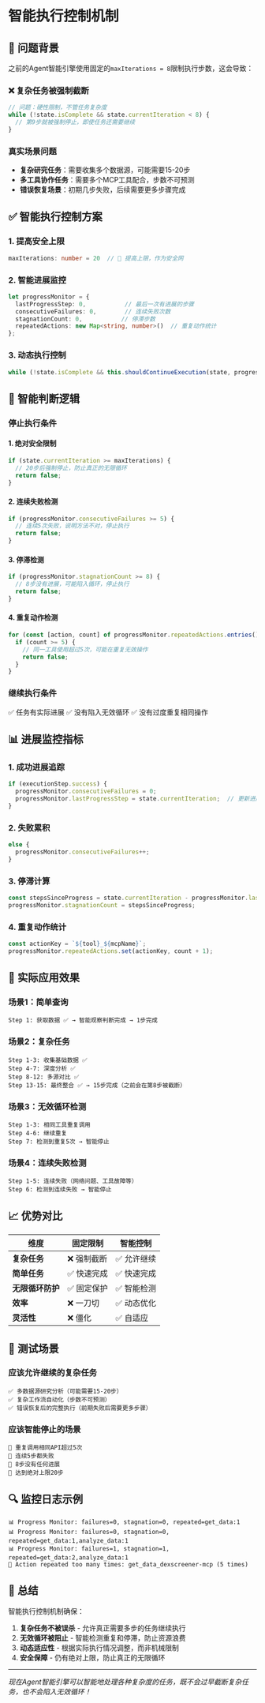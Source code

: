# 智能执行控制机制

## 🚨 问题背景

之前的Agent智能引擎使用固定的`maxIterations = 8`限制执行步数，这会导致：

### ❌ 复杂任务被强制截断
```typescript
// 问题：硬性限制，不管任务复杂度
while (!state.isComplete && state.currentIteration < 8) {
  // 第9步就被强制停止，即使任务还需要继续
}
```

### 真实场景问题
- **复杂研究任务**：需要收集多个数据源，可能需要15-20步
- **多工具协作任务**：需要多个MCP工具配合，步数不可预测
- **错误恢复场景**：初期几步失败，后续需要更多步骤完成

## ✅ 智能执行控制方案

### 1. **提高安全上限**
```typescript
maxIterations: number = 20  // 🔧 提高上限，作为安全网
```

### 2. **智能进展监控**
```typescript
let progressMonitor = {
  lastProgressStep: 0,           // 最后一次有进展的步骤
  consecutiveFailures: 0,        // 连续失败次数
  stagnationCount: 0,           // 停滞步数
  repeatedActions: new Map<string, number>()  // 重复动作统计
};
```

### 3. **动态执行控制**
```typescript
while (!state.isComplete && this.shouldContinueExecution(state, progressMonitor, maxIterations))
```

## 🧠 智能判断逻辑

### 停止执行条件

#### 1. **绝对安全限制**
```typescript
if (state.currentIteration >= maxIterations) {
  // 20步后强制停止，防止真正的无限循环
  return false;
}
```

#### 2. **连续失败检测**
```typescript
if (progressMonitor.consecutiveFailures >= 5) {
  // 连续5次失败，说明方法不对，停止执行
  return false;
}
```

#### 3. **停滞检测**
```typescript
if (progressMonitor.stagnationCount >= 8) {
  // 8步没有进展，可能陷入循环，停止执行
  return false;
}
```

#### 4. **重复动作检测**
```typescript
for (const [action, count] of progressMonitor.repeatedActions.entries()) {
  if (count >= 5) {
    // 同一工具使用超过5次，可能在重复无效操作
    return false;
  }
}
```

### 继续执行条件
✅ 任务有实际进展
✅ 没有陷入无效循环
✅ 没有过度重复相同操作

## 📊 进展监控指标

### 1. **成功进展追踪**
```typescript
if (executionStep.success) {
  progressMonitor.consecutiveFailures = 0;
  progressMonitor.lastProgressStep = state.currentIteration;  // 更新进展点
}
```

### 2. **失败累积**
```typescript
else {
  progressMonitor.consecutiveFailures++;
}
```

### 3. **停滞计算**
```typescript
const stepsSinceProgress = state.currentIteration - progressMonitor.lastProgressStep;
progressMonitor.stagnationCount = stepsSinceProgress;
```

### 4. **重复动作统计**
```typescript
const actionKey = `${tool}_${mcpName}`;
progressMonitor.repeatedActions.set(actionKey, count + 1);
```

## 🎯 实际应用效果

### 场景1：简单查询
```
Step 1: 获取数据 ✅ → 智能观察判断完成 → 1步完成
```

### 场景2：复杂任务
```
Step 1-3: 收集基础数据 ✅
Step 4-7: 深度分析 ✅  
Step 8-12: 多源对比 ✅
Step 13-15: 最终整合 ✅ → 15步完成（之前会在第8步被截断）
```

### 场景3：无效循环检测
```
Step 1-3: 相同工具重复调用
Step 4-6: 继续重复
Step 7: 检测到重复5次 → 智能停止
```

### 场景4：连续失败检测
```
Step 1-5: 连续失败（网络问题、工具故障等）
Step 6: 检测到连续失败 → 智能停止
```

## 📈 优势对比

| 维度 | 固定限制 | 智能控制 |
|------|----------|----------|
| **复杂任务** | ❌ 强制截断 | ✅ 允许继续 |
| **简单任务** | ✅ 快速完成 | ✅ 快速完成 |
| **无限循环防护** | ✅ 固定保护 | ✅ 智能检测 |
| **效率** | ❌ 一刀切 | ✅ 动态优化 |
| **灵活性** | ❌ 僵化 | ✅ 自适应 |

## 🧪 测试场景

### 应该允许继续的复杂任务
```
✅ 多数据源研究分析（可能需要15-20步）
✅ 复杂工作流自动化（步数不可预测）
✅ 错误恢复后的完整执行（前期失败后需要更多步骤）
```

### 应该智能停止的场景
```
🛑 重复调用相同API超过5次
🛑 连续5步都失败
🛑 8步没有任何进展
🛑 达到绝对上限20步
```

## 🔍 监控日志示例

```
📊 Progress Monitor: failures=0, stagnation=0, repeated=get_data:1
📊 Progress Monitor: failures=0, stagnation=0, repeated=get_data:1,analyze_data:1
📊 Progress Monitor: failures=1, stagnation=1, repeated=get_data:2,analyze_data:1
🛑 Action repeated too many times: get_data_dexscreener-mcp (5 times)
```

## 🚀 总结

智能执行控制机制确保：

1. **复杂任务不被误杀** - 允许真正需要多步的任务继续执行
2. **无效循环被阻止** - 智能检测重复和停滞，防止资源浪费
3. **动态适应性** - 根据实际执行情况调整，而非机械限制
4. **安全保障** - 仍有绝对上限，防止真正的无限循环

---

*现在Agent智能引擎可以智能地处理各种复杂度的任务，既不会过早截断复杂任务，也不会陷入无效循环！* 